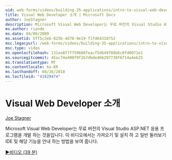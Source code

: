 ```yaml
---
uid: web-forms/videos/building-35-applications/intro-to-visual-web-developer
title: Visual Web Developer 소개 | Microsoft Docs
author: JoeStagner
description: Microsoft Visual Web Developer는 무료 버전의 Visual Studio ASP.NET 응용 프로그램을 개발 하는 것을입니다. 이 비디오에서는 가져오고 설치 하 고 t 하는 방법을 보여는 중...
ms.author: riande
ms.date: 04/09/2009
ms.assetid: 5ff5c2eb-825b-4d70-9e19-f1fd64310752
msc.legacyurl: /web-forms/videos/building-35-applications/intro-to-visual-web-developer
msc.type: video
ms.openlocfilehash: 131ea8f7f759606feacf5d649f88b6c0fd0071e1
ms.sourcegitcommit: 45ac74e400f9f2b7dbded66297730f6f14a4eb25
ms.translationtype: MT
ms.contentlocale: ko-KR
ms.lasthandoff: 08/16/2018
ms.locfileid: "41829474"
---
```

<a name="intro-to-visual-web-developer"></a>Visual Web Developer 소개
====================
[Joe Stagner](https://github.com/JoeStagner)

Microsoft Visual Web Developer는 무료 버전의 Visual Studio ASP.NET 응용 프로그램을 개발 하는 것을입니다. 이 비디오에서는 가져오기 및 설치 하 고 일반 둘러보기 IDE 및 해당 기능을 안내 하는 방법을 보여 줍니다.

[&#9654;비디오 (39 분)](https://channel9.msdn.com/Blogs/ASP-NET-Site-Videos/intro-to-visual-web-developer)
